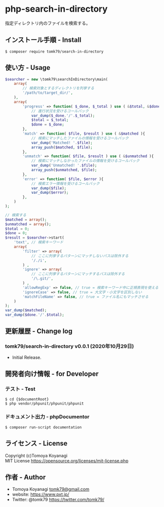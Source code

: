 # php-search-in-directory
指定ディレクトリ内のファイルを検索する。



## インストール手順 - Install

```
$ composer require tomk79/search-in-directory
```


## 使い方 - Usage

```php
$searcher = new \tomk79\searchInDirectory\main(
    array(
        // 検索対象とするディレクトリを列挙する
        '/path/to/target_dir/',
    ),
    array(
        'progress' => function( $_done, $_total ) use ( &$total, &$done ){
            // 進行状況を受けるコールバック
            var_dump($_done.'/'.$_total);
            $total = $_total;
            $done = $_done;
        },
        'match' => function( $file, $result ) use ( &$matched ){
            // 検索にマッチしたファイルの情報を受けるコールバック
            var_dump('Matched! '.$file);
            array_push($matched, $file);
        },
        'unmatch' => function( $file, $result ) use ( &$unmatched ){
            // 検索にマッチしなかったファイルの情報を受けるコールバック
            var_dump('Unmatched! '.$file);
            array_push($unmatched, $file);
        },
        'error' => function( $file, $error ){
            // 検索エラー情報を受けるコールバック
            var_dump($file);
            var_dump($error);
        },
    )
);

// 検索する
$matched = array();
$unmatched = array();
$total = 0;
$done = 0;
$result = $searcher->start(
    'text', // 検索キーワード
    array(
        'filter' => array(
            // ここに列挙するパターンにマッチしないパスは除外する
            '/./i',
        ) ,
        'ignore' => array(
            // ここに列挙するパターンにマッチするパスは除外する
            '/\.git/',
        ) ,
        'allowRegExp' => false, // true = 検索キーワード中に正規表現を使えるようにする
        'ignoreCase' => false, // true = 大文字・小文字を区別しない
        'matchFileName' => false, // true = ファイル名にもマッチさせる
    )
);
var_dump($matched);
var_dump($done.'/'.$total);
```



## 更新履歴 - Change log

### tomk79/search-in-directory v0.0.1 (2020年10月29日)

- Initial Release.


## 開発者向け情報 - for Developer

### テスト - Test

```
$ cd {$documentRoot}
$ php vendor/phpunit/phpunit/phpunit
```


### ドキュメント出力 - phpDocumentor

```
$ composer run-script documentation
```


## ライセンス - License

Copyright (c)Tomoya Koyanagi<br />
MIT License https://opensource.org/licenses/mit-license.php


## 作者 - Author

- Tomoya Koyanagi <tomk79@gmail.com>
- website: <https://www.pxt.jp/>
- Twitter: @tomk79 <https://twitter.com/tomk79/>
